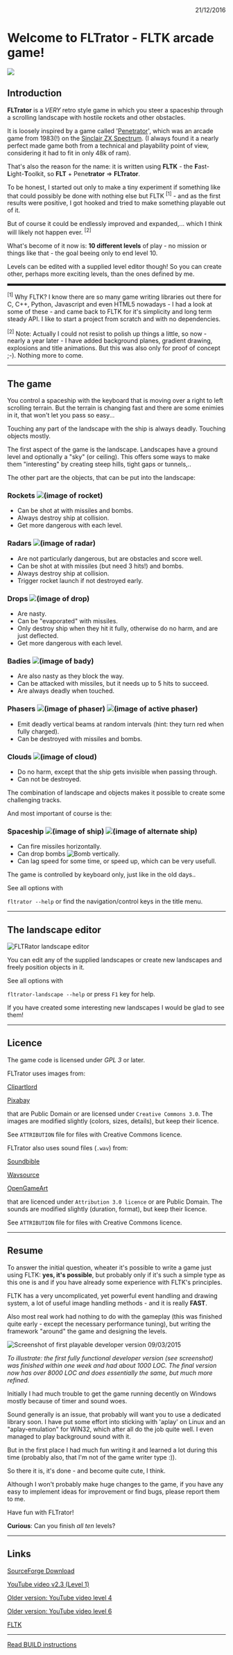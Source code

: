 <p align="right">21/12/2016</p>

Welcome to FLTrator - FLTK arcade game!
=======================================

![](screenshots/fltrator_v2.2_anim.gif)

Introduction
------------

**FLTrator** is a *VERY* retro style game in which you steer a spaceship through a scrolling
landscape with hostile rockets and other obstacles.

It is loosely inspired by a game called '[Penetrator](https://en.wikipedia.org/wiki/Penetrator_\(video_game\))', which was an arcade game from 1983(!)
on the [Sinclair ZX Spectrum](https://en.wikipedia.org/wiki/ZX_Spectrum). (I always found it a nearly perfect made game both from a
technical and playability point of view, considering it had to fit in only 48k of ram).

That's also the reason for the name: it is written using **FLTK** - the
**F**ast-**L**ight-**T**oolkit, so **FLT** + Pene**trator** => **FLTrator**.

To be honest, I started out only to make a tiny experiment if something like that
could possibly be done with nothing else but FLTK <sup>[1]</sup> - and as  the first results were
positive, I got hooked and tried to make something playable out of it.

But of course it could be endlessly improved and expanded,... which I think will likely
not happen ever. <sup>[2]</sup>

What's become of it now is: __10 different levels__ of play - no mission or things like that -
the goal beeing only to end level 10.

Levels can be edited with a supplied level editor though! So you can create other, perhaps
more exciting levels, than the ones defined by me.

<hr style="border:dashed 1px;height:3px;">

<sup>[1]</sup> Why FLTK? I know there are so many game writing libraries out there for
      C, C++, Python, Javascript and even HTML5 nowadays - I had a look at some of these -
      and came back to FLTK for it's simplicity and long term steady API. I like
      to start a project from scratch and with no dependencies.

<sup>[2]</sup> Note: Actually I could not resist to polish up things a little, so now - nearly a year
      later - I have added background planes, gradient drawing, explosions and title animations.
      But this was also only for proof of concept ;-). Nothing more to come.

---

The game
--------

You control a spaceship with the keyboard that is moving over a right to left scrolling
terrain. But the terrain is changing fast and there are some enimies in it, that won't
let you pass so easy...

Touching any part of the landscape with the ship is always deadly. Touching objects mostly.

The first aspect of the game is the landscape. Landscapes have a ground level and
optionally a "sky" (or ceiling). This offers some ways to make them "interesting" 
by creating steep hills, tight gaps or tunnels,..

The other part are the objects, that can be put into the landscape:

### Rockets ![(image of rocket)](screenshots/rocket.gif)
   - Can be shot at with missiles and bombs.
   - Always destroy ship at collision.
   - Get more dangerous with each level.

### Radars ![(image of radar)](screenshots/radar.gif)
   - Are not particularly dangerous, but are obstacles and score well.
   - Can be shot at with missiles (but need 3 hits!) and bombs.
   - Always destroy ship at collision.
   - Trigger rocket launch if not destroyed early.

### Drops ![(image of drop)](screenshots/drop.gif)
   - Are nasty.
   - Can be "evaporated" with missiles.
   - Only destroy ship when they hit it fully, otherwise do no harm, and are just deflected.
   - Get more dangerous with each level.

### Badies ![(image of bady)](screenshots/bady.gif)
   - Are also nasty as they block the way.
   - Can be attacked with missiles, but it needs up to 5 hits to succeed.
   - Are always deadly when touched.

### Phasers ![(image of phaser)](screenshots/phaser.gif) ![(image of active phaser)](screenshots/phaser_active.gif)
   - Emit deadly vertical beams at random intervals (hint: they turn red when fully charged).
   - Can be destroyed with missiles and bombs.

### Clouds ![(image of cloud)](screenshots/cloud.gif)
   - Do no harm, except that the ship gets invisible when passing through.
   - Can not be destroyed.


The combination of landscape and objects makes it possible to create some
challenging tracks.

And most important of course is the:

### Spaceship ![(image of ship)](screenshots/ship.gif) ![(image of alternate ship)](screenshots/shipa.gif)

   - Can fire missiles horizontally.
   - Can drop bombs ![Bomb](screenshots/bomb.gif) vertically.
   - Can lag speed for some time, or speed up, which can be very usefull.


The game is controlled by keyboard only, just like in the old days..


See all options with

  `fltrator --help` or find the navigation/control keys in the title menu.

---

The landscape editor
--------------------

![](screenshots/lse.png "FLTRator landscape editor")

You can edit any of the supplied landscapes or create new landscapes and
freely position objects in it.

See all options with

   `fltrator-landscape --help` or press `F1` key for help.

If you have created some interesting new landscapes I would be glad to see them!

---

Licence
-------

The game code is licensed under *GPL 3* or later.

FLTrator uses images from:

   [Clipartlord](http://www.clipartlord.com)

   [Pixabay](http://www.pixabay.com)

that are Public Domain or are licensed under `Creative Commons 3.0`.
The images are modified slightly (colors, sizes, details), but keep their
licence.

See `ATTRIBUTION` file for files with Creative Commons licence.

FLTrator also uses sound files (`.wav`) from:

   [Soundbible](http://www.soundbible.com)

   [Wavsource](http://www.wavsource.com)

   [OpenGameArt](http://www.opengameart.org)

that are licenced under `Attribution 3.0 licence` or are Public Domain.
The sounds are modified slightly (duration, format), but keep their licence.

See `ATTRIBUTION` file for files with Creative Commons licence.

---

Resume
------

To answer the initial question, wheater it's possible to write a game just
using FLTK: **yes, it's possible**, but probably only if it's such a simple type
as this one is and if you have already some experience with FLTK's principles.

FLTK has a very uncomplicated, yet powerful event handling and drawing system, a lot
of useful image handling methods - and it is really **FAST**.

Also most real work had nothing to do with the gameplay (this was finished
quite early - except the necessary performance tuning), but writing the
framework "around" the game and designing the levels.

   ![Screenshot of first playable developer version 09/03/2015](screenshots/pene_first_playable_version.png "First playable version after one week of development")

*To illustrate: the first fully functional developer version (see screenshot) was finished
within one week and had about 1000 LOC. The final version now has over 8000 LOC and does
essentially the same, but much more refined.*

Initially I had much trouble to get the game running decently on Windows mostly
because of timer and sound woes.

Sound generally is an issue, that probably will want you to use a dedicated library
soon. I have put some effort into sticking with 'aplay' on Linux and an
"aplay-emulation" for WIN32, which after all do the job quite well. I even
managed to play background sound with it.

But in the first place I had much fun writing it and learned a lot during
this time (probably also, that I'm not of the game writer type :)).

So there it is, it's done - and become quite cute, I think.

Although I won't probably make huge changes to the game, if you have any easy to
implement ideas for improvement or find bugs, please report them to me.


Have fun with FLTrator!

**Curious**: Can you finish _all ten_ levels?

---

Links
-----

   [SourceForge Download](https://sourceforge.net/projects/fltrator/files/?source=navbar)

   [YouTube video v2.3 (Level 1)](https://www.youtube.com/watch?v=q1tK40ZBG7E)

   [Older version: YouTube video level 4](https://www.youtube.com/watch?v=dZa2rYsGHHQ)

   [Older version: YouTube video level 6](https://www.youtube.com/watch?v=PoPRpiJ5oAs)

   [FLTK](http://www.fltk.org/)

---

   [Read BUILD instructions](build.html)

